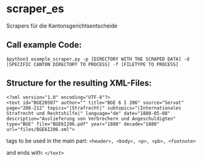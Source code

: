 # scraper_es
Scrapers für die Kantonsgerichtsentscheide

## Call example Code:

`$python3 example_scraper.py -p [DIRECTORY WITH THE SCRAPED DATA] -d [SPECIFIC CANTON DIRECTORY TO PROCESS] -f [FILETYPE TO PROCESS]`

## Structure for the resulting XML-Files:

```
<?xml version="1.0" encoding="UTF-8"?>
<text id="BGE20507" author="" title="BGE 6 I 206" source="Servat" page="206-212" topics="|Strafrecht|" subtopics="|Internationales Strafrecht und Rechtshilfe|" language="de" date="1880-05-08" description="Auslieferung von Verbrechern und Angeschuldigten" type="BGE" file="BGE6I206.pdf" year="1880" decade="1880" url="files/BGE6I206.xml">
```

tags to be used in the main part: `<header>, <body>, <p>, <pb>, <footnote> `

and ends with: `</text>`
